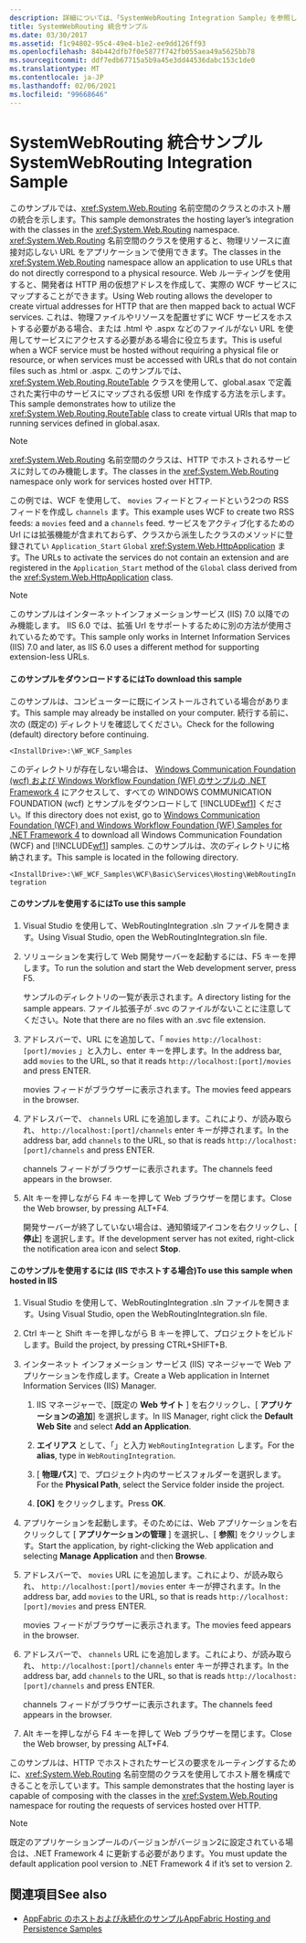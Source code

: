 ```yaml
---
description: 詳細については、「SystemWebRouting Integration Sample」を参照してください。
title: SystemWebRouting 統合サンプル
ms.date: 03/30/2017
ms.assetid: f1c94802-95c4-49e4-b1e2-ee9dd126ff93
ms.openlocfilehash: 84b442dfb7f0e5877f742fb055aea49a5625bb78
ms.sourcegitcommit: ddf7edb67715a5b9a45e3dd44536dabc153c1de0
ms.translationtype: MT
ms.contentlocale: ja-JP
ms.lasthandoff: 02/06/2021
ms.locfileid: "99668646"
---
```

# <a name="systemwebrouting-integration-sample"></a><span data-ttu-id="29d27-103">SystemWebRouting 統合サンプル</span><span class="sxs-lookup"><span data-stu-id="29d27-103">SystemWebRouting Integration Sample</span></span>

<span data-ttu-id="29d27-104">このサンプルでは、<xref:System.Web.Routing> 名前空間のクラスとのホスト層の統合を示します。</span><span class="sxs-lookup"><span data-stu-id="29d27-104">This sample demonstrates the hosting layer’s integration with the classes in the <xref:System.Web.Routing> namespace.</span></span> <span data-ttu-id="29d27-105"><xref:System.Web.Routing> 名前空間のクラスを使用すると、物理リソースに直接対応しない URL をアプリケーションで使用できます。</span><span class="sxs-lookup"><span data-stu-id="29d27-105">The classes in the <xref:System.Web.Routing> namespace allow an application to use URLs that do not directly correspond to a physical resource.</span></span> <span data-ttu-id="29d27-106">Web ルーティングを使用すると、開発者は HTTP 用の仮想アドレスを作成して、実際の WCF サービスにマップすることができます。</span><span class="sxs-lookup"><span data-stu-id="29d27-106">Using Web routing allows the developer to create virtual addresses for HTTP that are then mapped back to actual WCF services.</span></span> <span data-ttu-id="29d27-107">これは、物理ファイルやリソースを配置せずに WCF サービスをホストする必要がある場合、または .html や .aspx などのファイルがない URL を使用してサービスにアクセスする必要がある場合に役立ちます。</span><span class="sxs-lookup"><span data-stu-id="29d27-107">This is useful when a WCF service must be hosted without requiring a physical file or resource, or when services must be accessed with URLs that do not contain files such as .html or .aspx.</span></span> <span data-ttu-id="29d27-108">このサンプルでは、<xref:System.Web.Routing.RouteTable> クラスを使用して、global.asax で定義された実行中のサービスにマップされる仮想 URI を作成する方法を示します。</span><span class="sxs-lookup"><span data-stu-id="29d27-108">This sample demonstrates how to utilize the <xref:System.Web.Routing.RouteTable> class to create virtual URIs that map to running services defined in global.asax.</span></span>

> [!NOTE]
> <span data-ttu-id="29d27-109"><xref:System.Web.Routing> 名前空間のクラスは、HTTP でホストされるサービスに対してのみ機能します。</span><span class="sxs-lookup"><span data-stu-id="29d27-109">The classes in the <xref:System.Web.Routing> namespace only work for services hosted over HTTP.</span></span>  
  
<span data-ttu-id="29d27-110">この例では、WCF を使用して、 `movies` フィードとフィードという2つの RSS フィードを作成し `channels` ます。</span><span class="sxs-lookup"><span data-stu-id="29d27-110">This example uses WCF to create two RSS feeds: a `movies` feed and a `channels` feed.</span></span> <span data-ttu-id="29d27-111">サービスをアクティブ化するための Url には拡張機能が含まれておらず、クラスから派生したクラスのメソッドに登録されてい `Application_Start` `Global` <xref:System.Web.HttpApplication> ます。</span><span class="sxs-lookup"><span data-stu-id="29d27-111">The URLs to activate the services do not contain an extension and are registered in the `Application_Start` method of the `Global` class derived from the <xref:System.Web.HttpApplication> class.</span></span>  
  
> [!NOTE]
> <span data-ttu-id="29d27-112">このサンプルはインターネットインフォメーションサービス (IIS) 7.0 以降でのみ機能します。 IIS 6.0 では、拡張 Url をサポートするために別の方法が使用されているためです。</span><span class="sxs-lookup"><span data-stu-id="29d27-112">This sample only works in Internet Information Services (IIS) 7.0 and later, as IIS 6.0 uses a different method for supporting extension-less URLs.</span></span>  

#### <a name="to-download-this-sample"></a><span data-ttu-id="29d27-113">このサンプルをダウンロードするには</span><span class="sxs-lookup"><span data-stu-id="29d27-113">To download this sample</span></span>
  
<span data-ttu-id="29d27-114">このサンプルは、コンピューターに既にインストールされている場合があります。</span><span class="sxs-lookup"><span data-stu-id="29d27-114">This sample may already be installed on your computer.</span></span> <span data-ttu-id="29d27-115">続行する前に、次の (既定の) ディレクトリを確認してください。</span><span class="sxs-lookup"><span data-stu-id="29d27-115">Check for the following (default) directory before continuing.</span></span>  

`<InstallDrive>:\WF_WCF_Samples`  

 <span data-ttu-id="29d27-116">このディレクトリが存在しない場合は、 [Windows Communication Foundation (wcf) および Windows Workflow Foundation (WF) のサンプルの .NET Framework 4](https://www.microsoft.com/download/details.aspx?id=21459) にアクセスして、すべての WINDOWS COMMUNICATION FOUNDATION (wcf) とサンプルをダウンロードして [!INCLUDE[wf1](../../../../includes/wf1-md.md)] ください。</span><span class="sxs-lookup"><span data-stu-id="29d27-116">If this directory does not exist, go to [Windows Communication Foundation (WCF) and Windows Workflow Foundation (WF) Samples for .NET Framework 4](https://www.microsoft.com/download/details.aspx?id=21459) to download all Windows Communication Foundation (WCF) and [!INCLUDE[wf1](../../../../includes/wf1-md.md)] samples.</span></span> <span data-ttu-id="29d27-117">このサンプルは、次のディレクトリに格納されます。</span><span class="sxs-lookup"><span data-stu-id="29d27-117">This sample is located in the following directory.</span></span>  

`<InstallDrive>:\WF_WCF_Samples\WCF\Basic\Services\Hosting\WebRoutingIntegration`  
  
#### <a name="to-use-this-sample"></a><span data-ttu-id="29d27-118">このサンプルを使用するには</span><span class="sxs-lookup"><span data-stu-id="29d27-118">To use this sample</span></span>  
  
1. <span data-ttu-id="29d27-119">Visual Studio を使用して、WebRoutingIntegration .sln ファイルを開きます。</span><span class="sxs-lookup"><span data-stu-id="29d27-119">Using Visual Studio, open the WebRoutingIntegration.sln file.</span></span>  
  
2. <span data-ttu-id="29d27-120">ソリューションを実行して Web 開発サーバーを起動するには、F5 キーを押します。</span><span class="sxs-lookup"><span data-stu-id="29d27-120">To run the solution and start the Web development server, press F5.</span></span>  
  
     <span data-ttu-id="29d27-121">サンプルのディレクトリの一覧が表示されます。</span><span class="sxs-lookup"><span data-stu-id="29d27-121">A directory listing for the sample appears.</span></span> <span data-ttu-id="29d27-122">ファイル拡張子が .svc のファイルがないことに注意してください。</span><span class="sxs-lookup"><span data-stu-id="29d27-122">Note that there are no files with an .svc file extension.</span></span>  
  
3. <span data-ttu-id="29d27-123">アドレスバーで、URL にを追加して、「 `movies` `http://localhost:[port]/movies` 」と入力し、enter キーを押します。</span><span class="sxs-lookup"><span data-stu-id="29d27-123">In the address bar, add `movies` to the URL, so that it reads `http://localhost:[port]/movies` and press ENTER.</span></span>  
  
     <span data-ttu-id="29d27-124">movies フィードがブラウザーに表示されます。</span><span class="sxs-lookup"><span data-stu-id="29d27-124">The movies feed appears in the browser.</span></span>  
  
4. <span data-ttu-id="29d27-125">アドレスバーで、 `channels` URL にを追加します。これにより、が読み取られ、 `http://localhost:[port]/channels` enter キーが押されます。</span><span class="sxs-lookup"><span data-stu-id="29d27-125">In the address bar, add `channels` to the URL, so that is reads `http://localhost:[port]/channels` and press ENTER.</span></span>  
  
     <span data-ttu-id="29d27-126">channels フィードがブラウザーに表示されます。</span><span class="sxs-lookup"><span data-stu-id="29d27-126">The channels feed appears in the browser.</span></span>  
  
5. <span data-ttu-id="29d27-127">Alt キーを押しながら F4 キーを押して Web ブラウザーを閉じます。</span><span class="sxs-lookup"><span data-stu-id="29d27-127">Close the Web browser, by pressing ALT+F4.</span></span>  
  
     <span data-ttu-id="29d27-128">開発サーバーが終了していない場合は、通知領域アイコンを右クリックし、[ **停止**] を選択します。</span><span class="sxs-lookup"><span data-stu-id="29d27-128">If the development server has not exited, right-click the notification area icon and select **Stop**.</span></span>  
  
#### <a name="to-use-this-sample-when-hosted-in-iis"></a><span data-ttu-id="29d27-129">このサンプルを使用するには (IIS でホストする場合)</span><span class="sxs-lookup"><span data-stu-id="29d27-129">To use this sample when hosted in IIS</span></span>  
  
1. <span data-ttu-id="29d27-130">Visual Studio を使用して、WebRoutingIntegration .sln ファイルを開きます。</span><span class="sxs-lookup"><span data-stu-id="29d27-130">Using Visual Studio, open the WebRoutingIntegration.sln file.</span></span>  
  
2. <span data-ttu-id="29d27-131">Ctrl キーと Shift キーを押しながら B キーを押して、プロジェクトをビルドします。</span><span class="sxs-lookup"><span data-stu-id="29d27-131">Build the project, by pressing CTRL+SHIFT+B.</span></span>  
  
3. <span data-ttu-id="29d27-132">インターネット インフォメーション サービス (IIS) マネージャーで Web アプリケーションを作成します。</span><span class="sxs-lookup"><span data-stu-id="29d27-132">Create a Web application in Internet Information Services (IIS) Manager.</span></span>  
  
    1. <span data-ttu-id="29d27-133">IIS マネージャーで、[既定の **Web サイト** ] を右クリックし、[ **アプリケーションの追加**] を選択します。</span><span class="sxs-lookup"><span data-stu-id="29d27-133">In IIS Manager, right click the **Default Web Site** and select **Add an Application**.</span></span>  
  
    2. <span data-ttu-id="29d27-134">**エイリアス** として、「」と入力 `WebRoutingIntegration` します。</span><span class="sxs-lookup"><span data-stu-id="29d27-134">For the **alias**, type in `WebRoutingIntegration`.</span></span>  
  
    3. <span data-ttu-id="29d27-135">[ **物理パス**] で、プロジェクト内のサービスフォルダーを選択します。</span><span class="sxs-lookup"><span data-stu-id="29d27-135">For the **Physical Path**, select the Service folder inside the project.</span></span>  
  
    4. <span data-ttu-id="29d27-136">**[OK]** をクリックします。</span><span class="sxs-lookup"><span data-stu-id="29d27-136">Press **OK**.</span></span>  
  
4. <span data-ttu-id="29d27-137">アプリケーションを起動します。そのためには、Web アプリケーションを右クリックして [ **アプリケーションの管理** ] を選択し、[ **参照**] をクリックします。</span><span class="sxs-lookup"><span data-stu-id="29d27-137">Start the application, by right-clicking the Web application and selecting **Manage Application** and then **Browse**.</span></span>  
  
5. <span data-ttu-id="29d27-138">アドレスバーで、 `movies` URL にを追加します。これにより、が読み取られ、 `http://localhost:[port]/movies` enter キーが押されます。</span><span class="sxs-lookup"><span data-stu-id="29d27-138">In the address bar, add `movies` to the URL, so that is reads `http://localhost:[port]/movies` and press ENTER.</span></span>  
  
     <span data-ttu-id="29d27-139">movies フィードがブラウザーに表示されます。</span><span class="sxs-lookup"><span data-stu-id="29d27-139">The movies feed appears in the browser.</span></span>  
  
6. <span data-ttu-id="29d27-140">アドレスバーで、 `channels` URL にを追加します。これにより、が読み取られ、 `http://localhost:[port]/channels` enter キーが押されます。</span><span class="sxs-lookup"><span data-stu-id="29d27-140">In the address bar, add `channels` to the URL, so that is reads `http://localhost:[port]/channels` and press ENTER.</span></span>  
  
     <span data-ttu-id="29d27-141">channels フィードがブラウザーに表示されます。</span><span class="sxs-lookup"><span data-stu-id="29d27-141">The channels feed appears in the browser.</span></span>  
  
7. <span data-ttu-id="29d27-142">Alt キーを押しながら F4 キーを押して Web ブラウザーを閉じます。</span><span class="sxs-lookup"><span data-stu-id="29d27-142">Close the Web browser, by pressing ALT+F4.</span></span>  
  
 <span data-ttu-id="29d27-143">このサンプルは、HTTP でホストされたサービスの要求をルーティングするために、<xref:System.Web.Routing> 名前空間のクラスを使用してホスト層を構成できることを示しています。</span><span class="sxs-lookup"><span data-stu-id="29d27-143">This sample demonstrates that the hosting layer is capable of composing with the classes in the <xref:System.Web.Routing> namespace for routing the requests of services hosted over HTTP.</span></span>  
  
> [!NOTE]
> <span data-ttu-id="29d27-144">既定のアプリケーションプールのバージョンがバージョン2に設定されている場合は、.NET Framework 4 に更新する必要があります。</span><span class="sxs-lookup"><span data-stu-id="29d27-144">You must update the default application pool version to .NET Framework 4 if it’s set to version 2.</span></span>  
  
## <a name="see-also"></a><span data-ttu-id="29d27-145">関連項目</span><span class="sxs-lookup"><span data-stu-id="29d27-145">See also</span></span>

- <span data-ttu-id="29d27-146">[AppFabric のホストおよび永続化のサンプル](/previous-versions/appfabric/ff383418(v=azure.10))</span><span class="sxs-lookup"><span data-stu-id="29d27-146">[AppFabric Hosting and Persistence Samples](/previous-versions/appfabric/ff383418(v=azure.10))</span></span>
